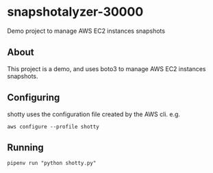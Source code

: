 # snapshotalyzer-30000

Demo project to manage AWS EC2 instances snapshots

## About

This project is a demo, and uses boto3 to manage AWS EC2 instances snapshots.

## Configuring

shotty uses the configuration file created by the AWS cli. e.g.

`aws configure --profile shotty`

## Running

`pipenv run "python shotty.py"`
